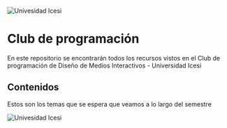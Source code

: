 ![Univesidad Icesi](https://www.icesi.edu.co/fundacion_profesores/images/stories/varios/icesi.png)

# Club de programación

En este repositorio se encontrarán todos los recursos vistos en el Club de programación de Diseño de Medios Interactivos - Universidad Icesi

<h2><b>Contenidos</b></h2>

Estos son los temas que se espera que veamos a lo largo del semestre

![Univesidad Icesi](https://drive.google.com/uc?export=view&id=1NoRkysJ_o18qeXSQbAbXASfuJ9ylXw8K)
